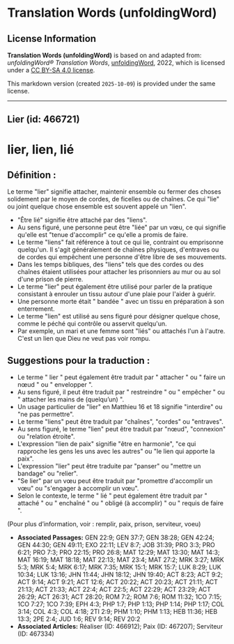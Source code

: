 # Translation Words (unfoldingWord)

## License Information

**Translation Words (unfoldingWord)** is based on and adapted from: _unfoldingWord® Translation Words_, [unfoldingWord](https://unfoldingword.org/utw), 2022, which is licensed under a [CC BY-SA 4.0 license](https://creativecommons.org/licenses/by-sa/4.0/legalcode.en).

This markdown version (created `2025-10-09`) is provided under the same license.



--------------------------------

## Lier (id: 466721)

lier, lien, lié
===============

Définition :
------------

Le terme "lier" signifie attacher, maintenir ensemble ou fermer des choses solidement par le moyen de cordes, de ficelles ou de chaînes. Ce qui "lie" ou joint quelque chose ensemble est souvent appelé un "lien".

* "Être lié" signifie être attaché par des "liens".
* Au sens figuré, une personne peut être "liée" par un vœu, ce qui signifie qu'elle est "tenue d'accomplir" ce qu'elle a promis de faire.
* Le terme "liens" fait référence à tout ce qui lie, contraint ou emprisonne quelqu'un. Il s'agit généralement de chaînes physiques, d'entraves ou de cordes qui empêchent une personne d'être libre de ses mouvements.
* Dans les temps bibliques, des "liens" tels que des cordes ou des chaînes étaient utilisées pour attacher les prisonniers au mur ou au sol d'une prison de pierre.
* Le terme "lier" peut également être utilisé pour parler de la pratique consistant à enrouler un tissu autour d'une plaie pour l'aider à guérir.
* Une personne morte était " bandée " avec un tissu en préparation à son enterrement.
* Le terme "lien" est utilisé au sens figuré pour désigner quelque chose, comme le péché qui contrôle ou asservit quelqu'un.
* Par exemple, un mari et une femme sont "liés" ou attachés l'un à l'autre. C'est un lien que Dieu ne veut pas voir rompu.

Suggestions pour la traduction :
--------------------------------

* Le terme " lier " peut également être traduit par " attacher " ou " faire un nœud " ou " envelopper ".
* Au sens figuré, il peut être traduit par " restreindre " ou " empêcher " ou " attacher les mains de (quelqu’un) ".
* Un usage particulier de "lier" en Matthieu 16 et 18 signifie "interdire" ou "ne pas permettre".
* Le terme "liens" peut être traduit par "chaînes", "cordes" ou "entraves".
* Au sens figuré, le terme "lien" peut être traduit par "nœud", "connexion" ou "relation étroite".
* L'expression "lien de paix" signifie "être en harmonie", "ce qui rapproche les gens les uns avec les autres" ou "le lien qui apporte la paix".
* L'expression "lier" peut être traduite par "panser" ou "mettre un bandage" ou "relier".
* "Se lier" par un vœu peut être traduit par "promettre d'accomplir un vœu" ou "s'engager à accomplir un vœu".
* Selon le contexte, le terme " lié " peut également être traduit par " attaché " ou " enchaîné " ou " obligé (à accomplir) " ou " requis de faire ".

(Pour plus d’information, voir : remplir, paix, prison, serviteur, voeu)

* **Associated Passages:** GEN 22:9; GEN 37:7; GEN 38:28; GEN 42:24; GEN 44:30; GEN 49:11; EXO 22:11; LEV 8:7; JOB 31:39; PRO 3:3; PRO 6:21; PRO 7:3; PRO 22:15; PRO 26:8; MAT 12:29; MAT 13:30; MAT 14:3; MAT 16:19; MAT 18:18; MAT 22:13; MAT 23:4; MAT 27:2; MRK 3:27; MRK 5:3; MRK 5:4; MRK 6:17; MRK 7:35; MRK 15:1; MRK 15:7; LUK 8:29; LUK 10:34; LUK 13:16; JHN 11:44; JHN 18:12; JHN 19:40; ACT 8:23; ACT 9:2; ACT 9:14; ACT 9:21; ACT 12:6; ACT 20:22; ACT 20:23; ACT 21:11; ACT 21:13; ACT 21:33; ACT 22:4; ACT 22:5; ACT 22:29; ACT 23:29; ACT 26:29; ACT 26:31; ACT 28:20; ROM 7:2; ROM 7:6; ROM 11:32; 1CO 7:15; 1CO 7:27; 1CO 7:39; EPH 4:3; PHP 1:7; PHP 1:13; PHP 1:14; PHP 1:17; COL 3:14; COL 4:3; COL 4:18; 2TI 2:9; PHM 1:10; PHM 1:13; HEB 11:36; HEB 13:3; 2PE 2:4; JUD 1:6; REV 9:14; REV 20:2
* **Associated Articles:** Réaliser (ID: 466912); Paix (ID: 467207); Serviteur (ID: 467334)

